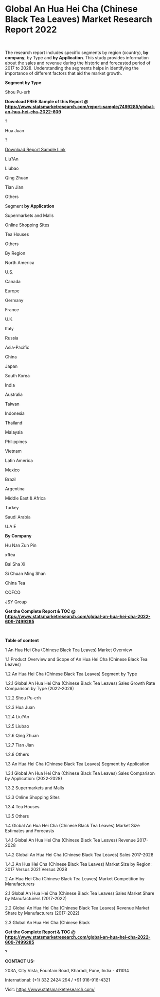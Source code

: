 <h1>Global An Hua Hei Cha (Chinese Black Tea Leaves) Market Research Report 2022</h1><br/><p>The research report includes specific segments by region (country), <strong>by company</strong>, by Type and <strong>by Application</strong>. This study provides information about the sales and revenue during the historic and forecasted period of 2017 to 2028. Understanding the segments helps in identifying the importance of different factors that aid the market growth.</p>
 
 
 
 <p><strong>Segment by Type</strong></p>
 
 
 
 <p>Shou Pu-erh</p>
 
 
 
 <div><b>Download FREE Sample of this Report @ <a href="https://www.statsmarketresearch.com/download-free-sample/7499285/global-an-hua-hei-cha-2022-609">https://www.statsmarketresearch.com/report-sample/7499285/global-an-hua-hei-cha-2022-609</a></b></div>
 
 
 
 <p>? </p>
 
 
 
 <p>Hua Juan</p>
 
 
 
 <p>? </p>
 
 
 
 <p><a href="https://www.statsmarketresearch.com/download-free-sample/7499285/global-an-hua-hei-cha-2022-609">Download Report Sample Link</a></p>
 
 
 
 <p>Liu?An</p>
 
 
 
 <p>Liubao</p>
 
 
 
 <p>Qing Zhuan</p>
 
 
 
 <p>Tian Jian</p>
 
 
 
 <p>Others</p>
 
 
 
 <p>Segment <strong>by Application</strong></p>
 
 
 
 <p>Supermarkets and Malls</p>
 
 
 
 <p>Online Shopping Sites</p>
 
 
 
 <p>Tea Houses</p>
 
 
 
 <p>Others</p>
 
 
 
 <p>By Region</p>
 
 
 
 <p>North America</p>
 
 
 
 <p>U.S.</p>
 
 
 
 <p>Canada</p>
 
 
 
 <p>Europe</p>
 
 
 
 <p>Germany</p>
 
 
 
 <p>France</p>
 
 
 
 <p>U.K.</p>
 
 
 
 <p>Italy</p>
 
 
 
 <p>Russia</p>
 
 
 
 <p>Asia-Pacific</p>
 
 
 
 <p>China</p>
 
 
 
 <p>Japan</p>
 
 
 
 <p>South Korea</p>
 
 
 
 <p>India</p>
 
 
 
 <p>Australia</p>
 
 
 
 <p>Taiwan</p>
 
 
 
 <p>Indonesia</p>
 
 
 
 <p>Thailand</p>
 
 
 
 <p>Malaysia</p>
 
 
 
 <p>Philippines</p>
 
 
 
 <p>Vietnam</p>
 
 
 
 <p>Latin America</p>
 
 
 
 <p>Mexico</p>
 
 
 
 <p>Brazil</p>
 
 
 
 <p>Argentina</p>
 
 
 
 <p>Middle East & Africa</p>
 
 
 
 <p>Turkey</p>
 
 
 
 <p>Saudi Arabia</p>
 
 
 
 <p>U.A.E</p>
 
 
 
 <p><strong>By Company</strong></p>
 
 
 
 <p>Hu Nan Zun Pin</p>
 
 
 
 <p>xftea</p>
 
 
 
 <p>Bai Sha Xi</p>
 
 
 
 <p>Si Chuan Ming Shan</p>
 
 
 
 <p>China Tea</p>
 
 
 
 <p>COFCO</p>
 
 
 
 <p>JSY Group</p>
 
 
 
 <div><b>Get the Complete Report & TOC @ <a href="https://www.statsmarketresearch.com/global-an-hua-hei-cha-2022-609-7499285">https://www.statsmarketresearch.com/global-an-hua-hei-cha-2022-609-7499285</a></b></div>
 
 
 
 <p><br />
 
 <b>Table of content</b></p>
 
 
 
 <p>1 An Hua Hei Cha (Chinese Black Tea Leaves) Market Overview<br />
 
 1.1 Product Overview and Scope of An Hua Hei Cha (Chinese Black Tea Leaves)<br />
 
 1.2 An Hua Hei Cha (Chinese Black Tea Leaves) Segment by Type<br />
 
 1.2.1 Global An Hua Hei Cha (Chinese Black Tea Leaves) Sales Growth Rate Comparison by Type (2022-2028)<br />
 
 1.2.2 Shou Pu-erh<br />
 
 1.2.3 Hua Juan<br />
 
 1.2.4 Liu?An<br />
 
 1.2.5 Liubao<br />
 
 1.2.6 Qing Zhuan<br />
 
 1.2.7 Tian Jian<br />
 
 1.2.8 Others<br />
 
 1.3 An Hua Hei Cha (Chinese Black Tea Leaves) Segment by Application<br />
 
 1.3.1 Global An Hua Hei Cha (Chinese Black Tea Leaves) Sales Comparison by Application: (2022-2028)<br />
 
 1.3.2 Supermarkets and Malls<br />
 
 1.3.3 Online Shopping Sites<br />
 
 1.3.4 Tea Houses<br />
 
 1.3.5 Others<br />
 
 1.4 Global An Hua Hei Cha (Chinese Black Tea Leaves) Market Size Estimates and Forecasts<br />
 
 1.4.1 Global An Hua Hei Cha (Chinese Black Tea Leaves) Revenue 2017-2028<br />
 
 1.4.2 Global An Hua Hei Cha (Chinese Black Tea Leaves) Sales 2017-2028<br />
 
 1.4.3 An Hua Hei Cha (Chinese Black Tea Leaves) Market Size by Region: 2017 Versus 2021 Versus 2028<br />
 
 2 An Hua Hei Cha (Chinese Black Tea Leaves) Market Competition by Manufacturers<br />
 
 2.1 Global An Hua Hei Cha (Chinese Black Tea Leaves) Sales Market Share by Manufacturers (2017-2022)<br />
 
 2.2 Global An Hua Hei Cha (Chinese Black Tea Leaves) Revenue Market Share by Manufacturers (2017-2022)<br />
 
 2.3 Global An Hua Hei Cha (Chinese Black</p>
 
 
 
 <div><b>Get the Complete Report & TOC @ <a href="https://www.statsmarketresearch.com/global-an-hua-hei-cha-2022-609-7499285">https://www.statsmarketresearch.com/global-an-hua-hei-cha-2022-609-7499285</a></b></div>
 
 
 
 <p>? </p>
 
 
 
 <p><b>CONTACT US:</b><br />
 
 203A, City Vista, Fountain Road, Kharadi, Pune, India - 411014<br />
 
 International: (+1) 332 2424 294 / +91 916-916-4321<br />
 
 Visit: <a href="https://www.statsmarketresearch.com/">https://www.statsmarketresearch.com/</a></p>